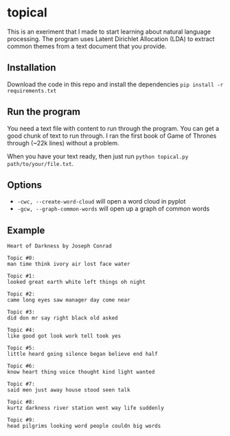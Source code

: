 # topical

This is an exeriment that I made to start learning about natural language processing. The program uses Latent Dirichlet Allocation (LDA) to extract common themes from a text document that you provide.

## Installation
Download the code in this repo and install the dependencies `pip install -r requirements.txt`

## Run the program
You need a text file with content to run through the program. You can get a good chunk of text to run through. I ran the first book of Game of Thrones through (~22k lines) without a problem.

When you have your text ready, then just run `python topical.py path/to/your/file.txt`.

## Options
- `-cwc, --create-word-cloud` will open a word cloud in pyplot
- `-gcw, --graph-common-words` will open up a graph of common words

## Example
```
Heart of Darkness by Joseph Conrad

Topic #0:
man time think ivory air lost face water

Topic #1:
looked great earth white left things oh night

Topic #2:
came long eyes saw manager day come near

Topic #3:
did don mr say right black old asked

Topic #4:
like good got look work tell took yes

Topic #5:
little heard going silence began believe end half

Topic #6:
know heart thing voice thought kind light wanted

Topic #7:
said men just away house stood seen talk

Topic #8:
kurtz darkness river station went way life suddenly

Topic #9:
head pilgrims looking word people couldn big words
```
